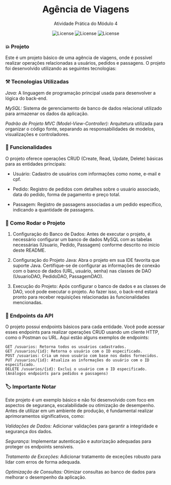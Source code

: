 <h1 align="center"> Agência de Viagens</h1>

<p align="center">
  Atividade Prática do Módulo 4
</p>

<p align="center">
  <img alt="License" src="https://img.shields.io/badge/License-MIT-green.svg"> <img alt="License" src="https://img.shields.io/badge/java_8-✓-blue.svg"> <img alt="License" src="https://img.shields.io/badge/mysql-✓-blue.svg"
</p>


### 💥 Projeto 

Este é um projeto básico de uma agência de viagens, onde é possível realizar operações relacionadas a usuários, pedidos e passagens. O projeto foi desenvolvido utilizando as seguintes tecnologias:

### ⚒️ Tecnologias Utilizadas

*Java:* A linguagem de programação principal usada para desenvolver a lógica do back-end.

*MySQL:* Sistema de gerenciamento de banco de dados relacional utilizado para armazenar os dados da aplicação.

*Padrão de Projeto MVC (Model-View-Controller):* Arquitetura utilizada para organizar o código fonte, separando as responsabilidades de modelos, visualizações e controladores.

### 📲 Funcionalidades

O projeto oferece operações CRUD (Create, Read, Update, Delete) básicas para as entidades principais:

- Usuário: Cadastro de usuários com informações como nome, e-mail e cpf.

- Pedido: Registro de pedidos com detalhes sobre o usuário associado, data do pedido, forma de pagamento e preço total.

- Passagem: Registro de passagens associadas a um pedido específico, indicando a quantidade de passagens.

### 🧵 Como Rodar o Projeto

1. Configuração do Banco de Dados: Antes de executar o projeto, é necessário configurar um banco de dados MySQL com as tabelas necessárias (Usuario, Pedido, Passagem) conforme descrito no início deste README.

2. Configuração do Projeto Java: Abra o projeto em sua IDE favorita que suporte Java. Certifique-se de configurar as informações de conexão com o banco de dados (URL, usuário, senha) nas classes de DAO (UsuarioDAO, PedidoDAO, PassagemDAO).

3. Execução do Projeto: Após configurar o banco de dados e as classes de DAO, você pode executar o projeto. Ao fazer isso, o back-end estará pronto para receber requisições relacionadas às funcionalidades mencionadas.

### 🎡 Endpoints da API

O projeto possui endpoints básicos para cada entidade. Você pode acessar esses endpoints para realizar operações CRUD usando um cliente HTTP, como o Postman ou URL. Aqui estão alguns exemplos de endpoints:

    GET /usuarios: Retorna todos os usuários cadastrados.
    GET /usuarios/{id}: Retorna o usuário com o ID especificado.
    POST /usuarios: Cria um novo usuário com base nos dados fornecidos.
    PUT /usuarios/{id}: Atualiza as informações do usuário com o ID especificado.
    DELETE /usuarios/{id}: Exclui o usuário com o ID especificado.
    (Análogos endpoints para pedidos e passagens)

### 🏷️ Importante Notar

Este projeto é um exemplo básico e não foi desenvolvido com foco em aspectos de segurança, escalabilidade ou otimização de desempenho. Antes de utilizar em um ambiente de produção, é fundamental realizar aprimoramentos significativos, como:

*Validações de Dados:* Adicionar validações para garantir a integridade e segurança dos dados.

*Segurança:* Implementar autenticação e autorização adequadas para proteger os endpoints sensíveis.

*Tratamento de Exceções:* Adicionar tratamento de exceções robusto para lidar com erros de forma adequada.

*Optimização de Consultas:* Otimizar consultas ao banco de dados para melhorar o desempenho da aplicação.

